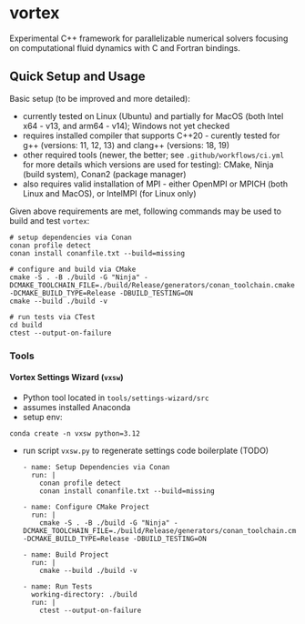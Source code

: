 # vortex
Experimental C++ framework for parallelizable numerical solvers focusing on computational fluid dynamics with C and Fortran bindings.


## Quick Setup and Usage

Basic setup (to be improved and more detailed):

- currently tested on Linux (Ubuntu) and partially for MacOS (both Intel x64 - v13, and arm64 - v14); Windows not yet checked
- requires installed compiler that supports C++20 - curently tested for g++ (versions: 11, 12, 13) and clang++ (versions: 18, 19)
- other required tools (newer, the better; see `.github/workflows/ci.yml` for more details which versions are used for testing): CMake, Ninja (build system), Conan2 (package manager)
- also requires valid installation of MPI - either OpenMPI or MPICH (both Linux and MacOS), or IntelMPI (for Linux only)

Given above requirements are met, following commands may be used to build and test `vortex`:

```shell
# setup dependencies via Conan
conan profile detect
conan install conanfile.txt --build=missing

# configure and build via CMake
cmake -S . -B ./build -G "Ninja" -DCMAKE_TOOLCHAIN_FILE=./build/Release/generators/conan_toolchain.cmake -DCMAKE_BUILD_TYPE=Release -DBUILD_TESTING=ON
cmake --build ./build -v

# run tests via CTest
cd build
ctest --output-on-failure
```

### Tools

#### Vortex Settings Wizard (`vxsw`)

- Python tool located in `tools/settings-wizard/src`
- assumes installed Anaconda
- setup env:

```shell
conda create -n vxsw python=3.12
```

- run script `vxsw.py` to regenerate settings code boilerplate (TODO)



      - name: Setup Dependencies via Conan
        run: |
          conan profile detect
          conan install conanfile.txt --build=missing

      - name: Configure CMake Project
        run: |
          cmake -S . -B ./build -G "Ninja" -DCMAKE_TOOLCHAIN_FILE=./build/Release/generators/conan_toolchain.cmake -DCMAKE_BUILD_TYPE=Release -DBUILD_TESTING=ON

      - name: Build Project
        run: |
          cmake --build ./build -v

      - name: Run Tests
        working-directory: ./build
        run: |
          ctest --output-on-failure
